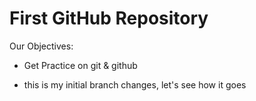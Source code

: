 # First GitHub Repository

Our Objectives:
* Get Practice on git & github

* this is my initial branch changes, let's see how it goes
